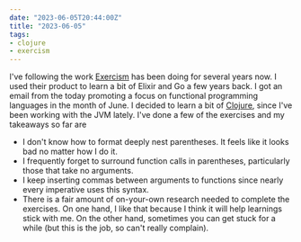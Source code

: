 ```yaml
---
date: "2023-06-05T20:44:00Z"
title: "2023-06-05"
tags:
- clojure
- exercism
---
```


I've following the work [Exercism](https://exercism.org/) has been doing for several years now.
I used their product to learn a bit of Elixir and Go a few years back.
I got an email from the today promoting a focus on functional programming languages in the month of June.
I decided to learn a bit of [Clojure](https://clojure.org/), since I've been working with the JVM lately.
I've done a few of the exercises and my takeaways so far are

- I don't know how to format deeply nest parentheses. It feels like it looks bad no matter how I do it.
- I frequently forget to surround function calls in parentheses, particularly those that take no arguments.
- I keep inserting commas between arguments to functions since nearly every imperative uses this syntax.
- There is a fair amount of on-your-own research needed to complete the exercises. On one hand, I like that because I think it will help learnings stick with me. On the other hand, sometimes you can get stuck for a while (but this is the job, so can't really complain).
